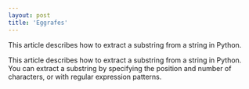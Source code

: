 ```yaml
---
layout: post
title: 'Eggrafes' 
--- 
```

This article describes how to extract a substring from a string in Python. 

This article describes how to extract a substring from a string in Python. You can extract a substring by specifying the position and number of characters, or with regular expression patterns.